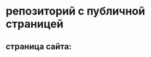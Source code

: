 # репозиторий с публичной страницей

## страница сайта:
<!-- https://github.com/Florist11/misite.git --!>